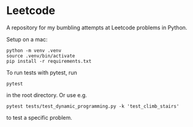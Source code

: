 # Leetcode

A repository for my bumbling attempts at Leetcode problems in Python.

Setup on a mac:

```
python -m venv .venv
source .venv/bin/activate
pip install -r requirements.txt
```

To run tests with pytest, run

```
pytest
```

in the root directory. Or use e.g.

```
pytest tests/test_dynamic_programming.py -k 'test_climb_stairs'
```

to test a specific problem.
